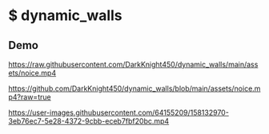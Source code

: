 # $ dynamic_walls

## Demo
https://raw.githubusercontent.com/DarkKnight450/dynamic_walls/main/assets/noice.mp4

https://github.com/DarkKnight450/dynamic_walls/blob/main/assets/noice.mp4?raw=true


https://user-images.githubusercontent.com/64155209/158132970-3eb76ec7-5e28-4372-9cbb-eceb7fbf20bc.mp4

